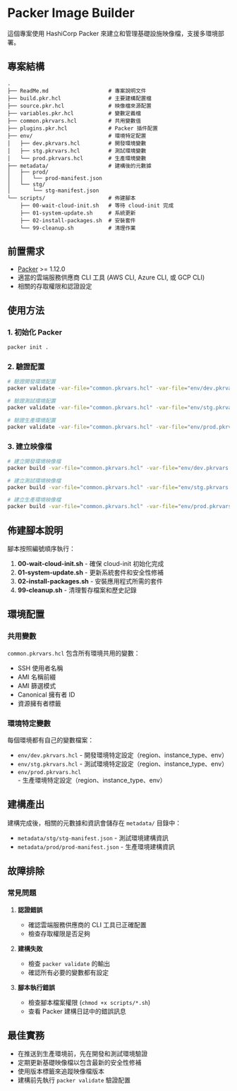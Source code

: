 # Packer Image Builder

這個專案使用 HashiCorp Packer 來建立和管理基礎設施映像檔，支援多環境部署。

## 專案結構

```
.
├── ReadMe.md                   # 專案說明文件
├── build.pkr.hcl               # 主要建構配置檔
├── source.pkr.hcl              # 映像檔來源配置
├── variables.pkr.hcl           # 變數定義檔
├── common.pkrvars.hcl          # 共用變數值
├── plugins.pkr.hcl             # Packer 插件配置
├── env/                        # 環境特定配置
│   ├── dev.pkrvars.hcl         # 開發環境變數
│   ├── stg.pkrvars.hcl         # 測試環境變數
│   └── prod.pkrvars.hcl        # 生產環境變數
├── metadata/                   # 建構後的元數據
│   ├── prod/
│   │   └── prod-manifest.json
│   └── stg/
│       └── stg-manifest.json
└── scripts/                    # 佈建腳本
    ├── 00-wait-cloud-init.sh   # 等待 cloud-init 完成
    ├── 01-system-update.sh     # 系統更新
    ├── 02-install-packages.sh  # 安裝套件
    └── 99-cleanup.sh           # 清理作業
```

## 前置需求

- [Packer](https://www.packer.io/downloads) >= 1.12.0
- 適當的雲端服務供應商 CLI 工具 (AWS CLI, Azure CLI, 或 GCP CLI)
- 相關的存取權限和認證設定

## 使用方法

### 1. 初始化 Packer

```bash
packer init .
```

### 2. 驗證配置

```bash
# 驗證開發環境配置
packer validate -var-file="common.pkrvars.hcl" -var-file="env/dev.pkrvars.hcl" .

# 驗證測試環境配置  
packer validate -var-file="common.pkrvars.hcl" -var-file="env/stg.pkrvars.hcl" .

# 驗證生產環境配置
packer validate -var-file="common.pkrvars.hcl" -var-file="env/prod.pkrvars.hcl" .
```

### 3. 建立映像檔

```bash
# 建立開發環境映像檔
packer build -var-file="common.pkrvars.hcl" -var-file="env/dev.pkrvars.hcl" .

# 建立測試環境映像檔
packer build -var-file="common.pkrvars.hcl" -var-file="env/stg.pkrvars.hcl" .

# 建立生產環境映像檔
packer build -var-file="common.pkrvars.hcl" -var-file="env/prod.pkrvars.hcl" .
```

## 佈建腳本說明

腳本按照編號順序執行：

1. **00-wait-cloud-init.sh** - 確保 cloud-init 初始化完成
2. **01-system-update.sh** - 更新系統套件和安全性修補
3. **02-install-packages.sh** - 安裝應用程式所需的套件
4. **99-cleanup.sh** - 清理暫存檔案和歷史記錄

## 環境配置

### 共用變數

`common.pkrvars.hcl` 包含所有環境共用的變數：
- SSH 使用者名稱
- AMI 名稱前綴
- AMI 篩選模式
- Canonical 擁有者 ID
- 資源擁有者標籤

### 環境特定變數

每個環境都有自己的變數檔案：
- `env/dev.pkrvars.hcl` - 開發環境特定設定（region、instance_type、env）
- `env/stg.pkrvars.hcl` - 測試環境特定設定（region、instance_type、env）
- `env/prod.pkrvars.hcl` - 生產環境特定設定（region、instance_type、env）

## 建構產出

建構完成後，相關的元數據和資訊會儲存在 `metadata/` 目錄中：

- `metadata/stg/stg-manifest.json` - 測試環境建構資訊
- `metadata/prod/prod-manifest.json` - 生產環境建構資訊

## 故障排除

### 常見問題

1. **認證錯誤**
   - 確認雲端服務供應商的 CLI 工具已正確配置
   - 檢查存取權限是否足夠

2. **建構失敗**
   - 檢查 `packer validate` 的輸出
   - 確認所有必要的變數都有設定

3. **腳本執行錯誤**
   - 檢查腳本檔案權限 (`chmod +x scripts/*.sh`)
   - 查看 Packer 建構日誌中的錯誤訊息

## 最佳實務

- 在推送到生產環境前，先在開發和測試環境驗證
- 定期更新基礎映像檔以包含最新的安全性修補
- 使用版本標籤來追蹤映像檔版本
- 建構前先執行 `packer validate` 驗證配置
